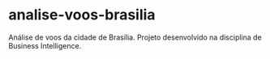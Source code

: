 # analise-voos-brasilia
Análise de voos da cidade de Brasília. Projeto desenvolvido na disciplina de Business Intelligence.
